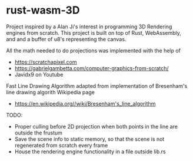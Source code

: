 # rust-wasm-3D

Project inspired by a Alan Ji's interest in programming 3D Rendering engines from scratch.
This project is built on top of Rust, WebAssembly, and and a buffer of u8's representing the canvas.

All the math needed to do projections was implemented with the help of 
- https://scratchapixel.com
- https://gabrielgambetta.com/computer-graphics-from-scratch/
- Javidx9 on Youtube

Fast Line Drawing Algorithm adapted from implementation of Bresenham's line drawing algorith Wikipedia page
- https://en.wikipedia.org//wiki/Bresenham's_line_algorithm

TODO:
- Proper culling before 2D projection when both points in the line are outside the frustum
- Save the scene info to static memory, so that the scene is not regenerated from scratch every frame
- House the rendering engine functionality in a file outside lib.rs
